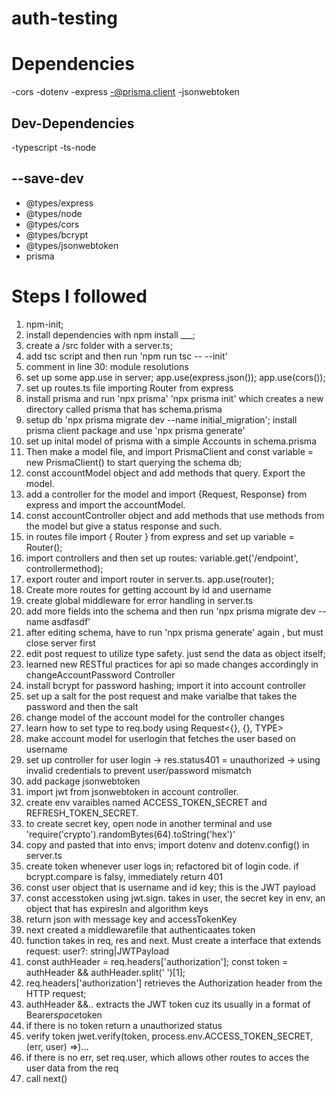 # auth-testing

# Dependencies
-cors
-dotenv
-express
-@prisma.client
-jsonwebtoken

## Dev-Dependencies
-typescript
-ts-node

## --save-dev 
- @types/express
- @types/node
- @types/cors
- @types/bcrypt
- @types/jsonwebtoken
- prisma

# Steps I followed
1. npm-init;
2. install dependencies with npm install ___;
3. create a /src folder with a server.ts;
4. add tsc script and then run 'npm run tsc -- --init'
5. comment in line 30: module resolutions
6. set up some app.use in server; app.use(express.json()); app.use(cors());
7. set up routes.ts file importing Router from express
8. install prisma and run 'npx prisma' 'npx prisma init' which creates a new directory called prisma that has schema.prisma
9. setup db 'npx prisma migrate dev --name initial_migration'; install prisma client package and use 'npx prisma generate'
10. set up inital model of prisma with a simple Accounts in schema.prisma
11. Then make a model file, and import PrismaClient and const variable = new PrismaClient() to start querying the schema db;
12. const accountModel object and add methods that query. Export the model.
13. add a controller for the model and import {Request, Response} from express and import the accountModel.
14. const accountController object and add methods that use methods from the model but give a status response and such.
15. in routes file import { Router } from express and set up variable = Router();
16. import controllers and then set up routes: variable.get('/endpoint', controllermethod);
17. export router and import router in server.ts. app.use(router);
18. Create more routes for getting account by id and username
19. create global middleware for error handling in server.ts
20. add more fields into the schema and then run 'npx prisma migrate dev --name asdfasdf'
21. after editing schema, have to run 'npx prisma generate' again , but must close server first
22. edit post request to utilize type safety. just send the data as object itself;
23. learned new RESTful practices for api so made changes accordingly in changeAccountPassword Controller
24. install bcrypt for password hashing; import it into account controller
25. set up a salt for the post request and make varialbe that takes the password and then the salt
26. change model of the account model for the controller changes
27. learn how to set type to req.body using Request<{}, {}, TYPE>
28. make account model for userlogin that fetches the user based on username
29. set up controller for user login -> res.status401 = unauthorized -> using invalid credentials to prevent user/password mismatch
30. add package jsonwebtoken
31. import jwt from jsonwebtoken in account controller.
32. create env varaibles named ACCESS_TOKEN_SECRET and REFRESH_TOKEN_SECRET.
33. to create secret key, open node in another terminal and use 'require('crypto').randomBytes(64).toString('hex')'
34. copy and pasted that into envs; import dotenv and dotenv.config() in server.ts
35. create token whenever user logs in; refactored bit of login code. if bcrypt.compare is falsy, immediately return 401
36. const user object that is username and id key; this is the JWT payload
37. const accesstoken using jwt.sign. takes in user, the secret key in env, an object that has expiresIn and algorithm keys
38. return json with message key and accessTokenKey
39. next created a middlewarefile that authenticaates token
40. function takes in req, res and next. Must create a interface that extends request: user?: string|JWTPayload
41. const authHeader = req.headers['authorization']; const token = authHeader && authHeader.split(' ')[1]; 
42. req.headers['authorization'] retrieves the Authorization header from the HTTP request; 
43. authHeader &&.. extracts the JWT token cuz its usually in a format of Bearer*space*token
44. if there is no token return a unauthorized status
45. verify token jwet.verify(token, process.env.ACCESS_TOKEN_SECRET, (err, user) =>)...
46. if there is no err, set req.user, which allows other routes to acces the user data from the req
47. call next()
